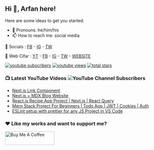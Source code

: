 ## Hi 👋, Arfan here!

Here are some ideas to get you started:

- 🌱 Pronouns: he/him/his
- 📫 How to reach me: social media

🤙 Socials : [FB][fb] - [IG][ig] - [TW][tw]

🏦 Web Cifar : [YT][wyt] - [FB][wcfb] - [IG][wcig] - [TW][wctw] - [WEBSITE][wcwebsite]


   <p align="left">
      <a href="https://www.youtube.com/c/webcifarOfficial?sub_confirmation=1">
         <img alt="youtube subscribers" title="Subscribe to my YouTube channel" src="https://custom-icon-badges.demolab.com/youtube/channel/subscribers/UCdxaLo9ALJgXgOUDURRPGiQ?color=%23E05D44&label=SUBSCRIBE&logo=video&logoColor=white&style=for-the-badge&labelColor=CE4630"/></a> 
      <a href="https://www.youtube.com/c/webcifarOfficial">
         <img alt="youtube views" title="YouTube views" src="https://custom-icon-badges.demolab.com/youtube/channel/views/UCdxaLo9ALJgXgOUDURRPGiQ?color=%23E1AD0E&logo=eye&logoColor=white&style=for-the-badge&labelColor=C79600"/></a> 
      <a href="https://github.com/shaifarfan?tab=repositories&sort=stargazers">
         <img alt="total stars" title="Total stars on GitHub" src="https://custom-icon-badges.demolab.com/github/stars/shaifarfan?color=55960c&style=for-the-badge&labelColor=488207&logo=star"/></a>
   </p>
   

### 📺 Latest YouTube Videos ![YouTube Channel Subscribers](https://img.shields.io/youtube/channel/subscribers/UCdxaLo9ALJgXgOUDURRPGiQ?style=social)

<!-- YOUTUBE:START -->
- [Next.js Link Component](https://www.youtube.com/watch?v=hKsRPYZ-3Jg)
- [Next.js + MDX Blog Website](https://www.youtube.com/watch?v=hpSubvgSvxo)
- [React.js Recipe App Project | Next.js | React Query](https://www.youtube.com/watch?v=JtfduKrxRH8)
- [Mern Stack Project For Beginners | Todo App | JWT | Cookies | Auth](https://www.youtube.com/watch?v=7s7RHc_8SaU)
- [ESLint setup with prettier for any JS Project in VS Code](https://www.youtube.com/watch?v=eMgLHOrDkAs)
<!-- YOUTUBE:END -->

### ♥ Like my works and want to support me?
<a href="https://www.buymeacoffee.com/shaifarfan08" target="_blank"><img src="https://cdn.buymeacoffee.com/buttons/v2/default-blue.png" alt="Buy Me A Coffee" style="height: 45px !important;width: 162.75px !important;" ></a>


[fb]: http://facebook.com/fb.shaifarfan08
[ig]: http://instagram.com/shaifarfan08
[tw]: http://twitter.com/shaifarfan08
[wcfb]: http://facebook.com/webcifar
[wcig]: http://instagram.com/web_cifar
[wctw]: http://twitter.com/webcifar
[wcwebsite]: http://webcifar.com
[wyt]: https://www.youtube.com/channel/UCdxaLo9ALJgXgOUDURRPGiQ
